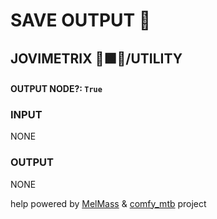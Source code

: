# SAVE OUTPUT 💾

## JOVIMETRIX 🔺🟩🔵/UTILITY

    
#### OUTPUT NODE?: `True`

### INPUT

NONE

### OUTPUT

NONE

help powered by [MelMass](https://github.com/melMass) & [comfy_mtb](https://github.com/melMass/comfy_mtb) project